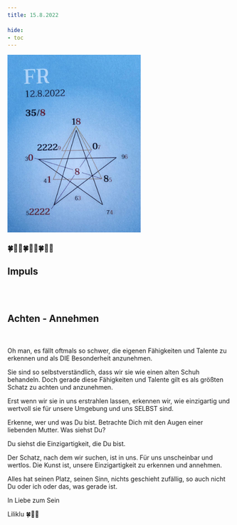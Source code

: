 ```yaml
---
title: 15.8.2022

hide:
- toc
---
```



<style>
img {
  width: 300px;
  max-width: 99%
}
</style>

![](../img/2022-08-15.png)

### 🍀🦋💚🍀🦋💚🍀🦋💚
## **Impuls**

<br><br>
## **Achten - Annehmen**
<br><br>
Oh man, es fällt oftmals so schwer, die eigenen Fähigkeiten und Talente zu erkennen und als DIE Besonderheit anzunehmen.

Sie sind so selbstverständlich, dass wir sie wie einen alten Schuh behandeln. Doch gerade diese Fähigkeiten und Talente gilt es als größten Schatz zu achten und anzunehmen.

Erst wenn wir sie in uns erstrahlen lassen, erkennen wir, wie einzigartig und wertvoll sie für unsere Umgebung und uns SELBST sind.

Erkenne, wer und was Du bist. Betrachte Dich mit den Augen einer liebenden Mutter. Was siehst Du?

Du siehst die Einzigartigkeit, die Du bist.

Der Schatz, nach dem wir suchen, ist in uns. Für uns unscheinbar und wertlos. Die Kunst ist, unsere Einzigartigkeit zu erkennen und annehmen.

Alles hat seinen Platz, seinen Sinn, nichts geschieht zufällig, so auch nicht Du oder ich oder das, was gerade ist.  

In Liebe zum Sein

Liliklu 🍀🦋💚
